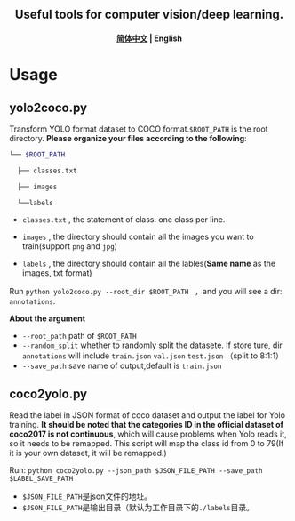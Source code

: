 <h2 align="center">
Useful tools for computer vision/deep learning.
</h2>
<h4 align="center">
    <p><a href="https://github.com/Weifeng-Chen/DL_tools">简体中文</a> | <b>English</b><p>
</h4>

# Usage
## yolo2coco.py

Transform YOLO format dataset to COCO format.`$ROOT_PATH` is the root directory.
**Please organize your files according to the following**:

```bash
└── $ROOT_PATH

  ├── classes.txt

  ├── images

  └──labels
```

- `classes.txt` , the statement of class. one class per line.

-  `images` , the directory should contain all the images you want to train(support `png` and `jpg`)

- `labels` , the directory should contain all the lables(**Same name** as the images, txt format)


Run `python yolo2coco.py --root_dir $ROOT_PATH ` ，and you will see a dir: `annotations`.

**About the argument**
- `--root_path` path of `$ROOT_PATH`
- `--random_split` whether to randomly split the datasete. If store ture, dir `annotations` will include `train.json` `val.json` `test.json` （split to 8:1:1）
- `--save_path` save name of output,default is `train.json`


## coco2yolo.py
Read the label in JSON format of coco dataset and output the label for Yolo training.
**It should be noted that the categories ID in the official dataset of coco2017 is not continuous**, which will cause problems when Yolo reads it, so it needs to be remapped. This script will map the class id from 0 to 79(If it is your own dataset, it will be remapped.)

Run: `python coco2yolo.py --json_path $JSON_FILE_PATH --save_path $LABEL_SAVE_PATH`

- `$JSON_FILE_PATH`是json文件的地址。
- `$JSON_FILE_PATH`是输出目录（默认为工作目录下的`./labels`目录。

